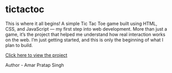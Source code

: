 # tictactoc
This is where it all begins! A simple Tic Tac Toe game built using HTML, CSS, and JavaScript — my first step into web development. More than just a game, it’s the project that helped me understand how real interaction works on the web.  I’m just getting started, and this is only the beginning of what I plan to build. <br>
<p><a href="https://tictactoe-seven-topaz.vercel.app/" target="_blank">Click here to view the project</a>
</p>
Author - Amar Pratap Singh
